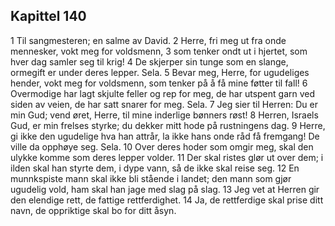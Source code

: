 ## Kapittel 140

1 Til sangmesteren; en salme av David.
2 Herre, fri meg ut fra onde mennesker, vokt meg for voldsmenn,
3 som tenker ondt ut i hjertet, som hver dag samler seg til krig!
4 De skjerper sin tunge som en slange, ormegift er under deres lepper. Sela.
5 Bevar meg, Herre, for ugudeliges hender, vokt meg for voldsmenn, som tenker på å få mine føtter til fall!
6 Overmodige har lagt skjulte feller og rep for meg, de har utspent garn ved siden av veien, de har satt snarer for meg. Sela.
7 Jeg sier til Herren: Du er min Gud; vend øret, Herre, til mine inderlige bønners røst!
8 Herren, Israels Gud, er min frelses styrke; du dekker mitt hode på rustningens dag.
9 Herre, gi ikke den ugudelige hva han attrår, la ikke hans onde råd få fremgang! De ville da opphøye seg. Sela.
10 Over deres hoder som omgir meg, skal den ulykke komme som deres lepper volder.
11 Der skal ristes glør ut over dem; i ilden skal han styrte dem, i dype vann, så de ikke skal reise seg.
12 En munnkspiste mann skal ikke bli stående i landet; den mann som gjør ugudelig vold, ham skal han jage med slag på slag.
13 Jeg vet at Herren gir den elendige rett, de fattige rettferdighet.
14 Ja, de rettferdige skal prise ditt navn, de oppriktige skal bo for ditt åsyn.
